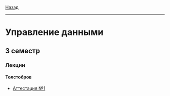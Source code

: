 [Назад](../../README.md)
***
# Управление данными

## 3 семестр
### Лекции
#### Толстобров
+ [Аттестация №1](ud-th-att-1-fact.md)
